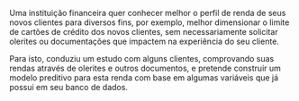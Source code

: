 Uma instituição financeira quer conhecer melhor o perfil de renda de seus novos clientes para diversos fins, por exemplo, melhor dimensionar o limite de cartões de crédito dos novos clientes, sem necessariamente solicitar olerites ou documentações que impactem na experiência do seu cliente.

Para isto, conduziu um estudo com alguns clientes, comprovando suas rendas através de olerites e outros documentos, e pretende construir um modelo preditivo para esta renda com base em algumas variáveis que já possui em seu banco de dados.
